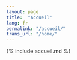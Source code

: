 ```yaml
---
layout: page
title:  "Accueil"
lang: fr
permalink: "/accueil/"
trans_url: "/home/"
---
```

{% include accueil.md %}